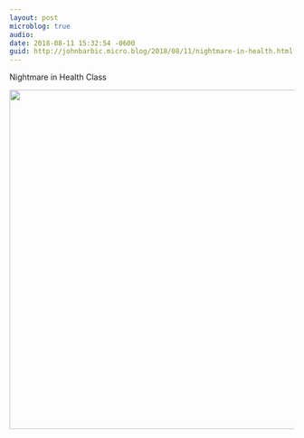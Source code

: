 ```yaml
---
layout: post
microblog: true
audio: 
date: 2018-08-11 15:32:54 -0600
guid: http://johnbarbic.micro.blog/2018/08/11/nightmare-in-health.html
---
```

Nightmare in Health Class

<img src="http://www.barbic.com/uploads/2018/0b291be543.jpg" width="600" height="600" />
